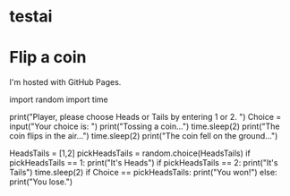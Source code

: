 # testai
<!DOCTYPE html>
<html>
<body>
<h1>Flip a coin</h1>
<p>I'm hosted with GitHub Pages.</p>
</body>
</html>

import random
import time

print("Player, please choose Heads or Tails by entering 1 or 2. ")
Choice = input("Your choice is: ")
print("Tossing a coin...")
time.sleep(2)
print("The coin flips in the air...")
time.sleep(2)
print("The coin fell on the ground...")

HeadsTails = [1,2]
pickHeadsTails = random.choice(HeadsTails)
if pickHeadsTails == 1:
    print("It's Heads")
if pickHeadsTails == 2:
    print("It's Tails")
time.sleep(2)
if Choice == pickHeadsTails:
  print("You won!")
else:
  print("You lose.")
